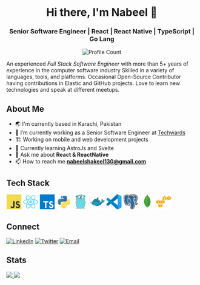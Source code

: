 <!-- INTRODUCTION -->
<h1 align="center">Hi there, I'm Nabeel 👋</h1>
<h3 align="center">Senior Software Engineer | React | React Native | TypeScript | Go Lang</h3>

<!-- PROFILE BADGES -->
<div align="center">

![Profile Count](https://komarev.com/ghpvc/?username=nabeel-shakeel&color=0e75b6&style=flat)

</div>

An experienced _Full Stack Software Engineer_ with more than 5+ years of experience in the computer software industry Skilled in a variety of languages, tools, and platforms. Occasional Open-Source Contributor having contributions in Elastic and GitHub projects. Love to learn new technologies and speak at different meetups.

<!-- ABOUT ME -->
## About Me

- 🌏 I'm currently based in Karachi, Pakistan
- 🔭 I’m currently working as a Senior Software Engineer at <a href="https://techwards.co" target="blank">Techwards</a>
- 🏗️ Working on mobile and web development projects
- 🌱 Currently learning AstroJs and Svelte
- 💬 Ask me about **React & ReactNative**
- 📫 How to reach me **nabeelshakeel130@gmail.com**

<!-- EXPERTISE -->
## Tech Stack
<div> 
    <img src="https://raw.githubusercontent.com/devicons/devicon/master/icons/javascript/javascript-original.svg" alt="javascript" width="40" height="40"/>
    <img src="https://raw.githubusercontent.com/devicons/devicon/master/icons/react/react-original.svg" alt="react" width="40" height="40"/>
    <img src="https://raw.githubusercontent.com/devicons/devicon/master/icons/typescript/typescript-original.svg" alt="typescript" width="40" height="40"/>
    <img src="https://raw.githubusercontent.com/devicons/devicon/master/icons/python/python-original.svg" alt="python" width="40" height="40"/>
    <img src="https://raw.githubusercontent.com/devicons/devicon/master/icons/go/go-original.svg" alt="go" width="40" height="40"/>
    <img src="https://raw.githubusercontent.com/devicons/devicon/master/icons/docker/docker-original.svg" alt="docker" width="40" height="40"/>
    <img src="https://raw.githubusercontent.com/devicons/devicon/master/icons/vscode/vscode-original.svg" alt="vscode" width="40" height="40"/>
    <img src="https://raw.githubusercontent.com/devicons/devicon/master/icons/postgresql/postgresql-original.svg" alt="postgresql" width="40" height="40"/>
    <img src="https://raw.githubusercontent.com/devicons/devicon/master/icons/mongodb/mongodb-original.svg" alt="mongodb" width="40" height="40"/>
    <img src="https://raw.githubusercontent.com/devicons/devicon/master/icons/amazonwebservices/amazonwebservices-original.svg" alt="aws" width="40" height="40"/> 
</div>

<!-- PLATFORMS -->
## Connect

[![LinkedIn](https://img.shields.io/badge/LinkedIn-0077B5?style=for-the-badge&logo=linkedin&logoColor=white)](https://www.linkedin.com/in/nabeel-shakeel-130/)
[![Twitter](https://img.shields.io/badge/Twitter-1DA1F2?style=for-the-badge&logo=twitter&logoColor=white)](https://twitter.com/nabeel_shakeel8)
[![Email](https://img.shields.io/badge/Gmail-D14836?style=for-the-badge&logo=gmail&logoColor=white)](mailto:nabeelshakeel130@gmail.com)

<!-- GITHUB STATS -->
## Stats

<a href="https://github.com/nabeel-shakeel">
<img height="160em" src="https://github-readme-stats.vercel.app/api?username=nabeel-shakeel&show_icons=true&theme=vue-dark" />
<img height="160em" src="https://github-readme-stats.vercel.app/api/top-langs/?username=nabeel-shakeel&theme=vue-dark&layout=compact" />
</a>
